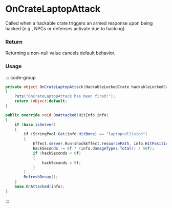# OnCrateLaptopAttack
<Badge type="info" text="Entity"/>[<Badge type="danger" text="Carbon Compatible"/>](https://github.com/CarbonCommunity/Carbon)[<Badge type="warning" text="Oxide Compatible"/>](https://github.com/OxideMod/Oxide.Rust)
Called when a hackable crate triggers an armed response upon being hacked (e.g., NPCs or defenses activate due to hacking).

### Return
Returning a non-null value cancels default behavior.

### Usage
::: code-group
```csharp [Example]
private object OnCrateLaptopAttack(HackableLockedCrate hackableLockedCrate, HitInfo info)
{
	Puts("OnCrateLaptopAttack has been fired!");
	return (object)default;
}
```
```csharp [Source — Assembly-CSharp @ HackableLockedCrate]
public override void OnAttacked(HitInfo info)
{
	if (base.isServer)
	{
		if (StringPool.Get(info.HitBone) == "laptopcollision")
		{
			Effect.server.Run(shockEffect.resourcePath, info.HitPositionWorld, UnityEngine.Vector3.up);
			hackSeconds -= 8f * (info.damageTypes.Total() / 50f);
			if (hackSeconds < 0f)
			{
				hackSeconds = 0f;
			}
		}
		RefreshDecay();
	}
	base.OnAttacked(info);
}

```
:::

